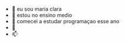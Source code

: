 - 👋 eu sou maria clara
- 👀 estou no ensino medio
- 🌱 comecei a estudar programaçao esse ano
- 💞️ 
- 📫 

<!---
mariaclarolive/mariaclarolive is a ✨ special ✨ repository because its `README.md` (this file) appears on your GitHub profile.
You can click the Preview link to take a look at your changes.
--->

